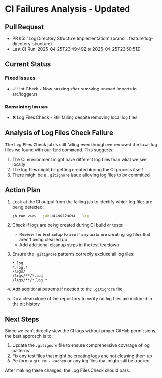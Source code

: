 # CI Failures Analysis - Updated

## Pull Request
- PR #5: "Log Directory Structure Implementation" (branch: feature/log-directory-structure)
- Last CI Run: 2025-04-25T23:49:49Z to 2025-04-25T23:50:51Z

## Current Status

### Fixed Issues
- ✅ Lint Check - Now passing after removing unused imports in src/logger.rs

### Remaining Issues
- ❌ Log Files Check - Still failing despite removing local log files

## Analysis of Log Files Check Failure

The Log Files Check job is still failing even though we removed the local log files we found with our `find` command. This suggests:

1. The CI environment might have different log files than what we see locally
2. The log files might be getting created during the CI process itself
3. There might be a `.gitignore` issue allowing log files to be committed

## Action Plan

1. Look at the CI output from the failing job to identify which log files are being detected:
   ```bash
   gh run view --job=41190574893 --log
   ```

2. Check if logs are being created during CI build or tests:
   - Review the test setup to see if any tests are creating log files that aren't being cleaned up
   - Add additional cleanup steps in the test teardown

3. Ensure the `.gitignore` patterns correctly exclude all log files:
   ```
   *.log
   *.log.*
   /logs/
   /logs/**/*.log
   /logs/**/*.log.*
   ```

4. Add additional patterns if needed to the `.gitignore` file

5. Do a clean clone of the repository to verify no log files are included in the git history

## Next Steps

Since we can't directly view the CI logs without proper GitHub permissions, the best approach is to:

1. Update the `.gitignore` file to ensure comprehensive coverage of log patterns
2. Fix any test files that might be creating logs and not cleaning them up
3. Perform a `git rm --cached` on any log files that might still be tracked

After making these changes, the Log Files Check should pass.